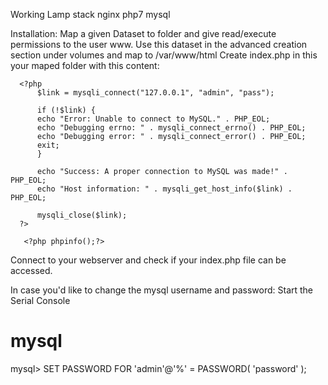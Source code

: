 Working Lamp stack
 nginx
 php7
 mysql

Installation:
Map a given Dataset to folder and give read/execute permissions to the user www.
Use this dataset in the advanced creation section under volumes and map to /var/www/html
Create index.php in this your maped folder with this content:
   
      <?php
          $link = mysqli_connect("127.0.0.1", "admin", "pass");

          if (!$link) {
          echo "Error: Unable to connect to MySQL." . PHP_EOL;
          echo "Debugging errno: " . mysqli_connect_errno() . PHP_EOL;
          echo "Debugging error: " . mysqli_connect_error() . PHP_EOL;
          exit;
          }

          echo "Success: A proper connection to MySQL was made!" . PHP_EOL;
          echo "Host information: " . mysqli_get_host_info($link) . PHP_EOL;

          mysqli_close($link);
      ?>

       <?php phpinfo();?>
       
Connect to your webserver and check if your index.php file can be accessed.

In case you'd like to change the mysql username and password:
Start the Serial Console
# mysql
  mysql> SET PASSWORD FOR 'admin'@'%' = PASSWORD( 'password' );

